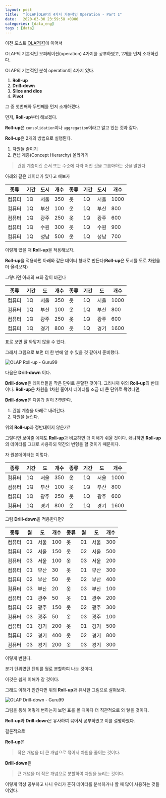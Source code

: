```yaml
---
layout: post
title:  "[OLAP]OLAP의 4가지 기본적인 Operation - Part 1"
date:   2020-03-30 23:59:58 +0900
categories: [data_eng]
tags : [data]
---
```


이전 포스트 [OLAP란?](/data_eng/what-is-olap-1/)에 이어서

OLAP의 기본적인 오퍼레이션(operation) 4가지를 공부하였고, 2개를 먼저 소개하겠다.

<!--more-->

OLAP의 기본적인 분석 operation이 4가지 있다.

1. **Roll-up**
1. **Drill-down**
1. **Slice and dice**
1. **Pivot**

그 중 첫번째와 두번째를 먼저 소개하겠다.

먼저, **Roll-up**부터 해보겠다.

**Roll-up**은 `consolidation`이나 `aggregation`이라고 알고 있는 것과 같다.

**Roll-up**은 2개의 방법으로 실행된다.

1. 차원들 줄이기
1. 컨셉 계층(Concept Hierarchy) 올라가기

> 컨셉 계층이란 순서 또는 수준에 다라 어떤 것을 그룹화하는 것을 말한다

아래와 같은 데이터가 있다고 해보자

|종류|기간|도시|개수|종류|기간|도시|개수|
|---|---|---|---|---|---|---|---|
|컴퓨터|1Q|서울|350|옷|1Q|서울|1000|
|컴퓨터|1Q|부산|100|옷|1Q|부산|800|
|컴퓨터|1Q|광주|250|옷|1Q|광주|600|
|컴퓨터|1Q|수원|300|옷|1Q|수원|900|
|컴퓨터|1Q|성남|500|옷|1Q|성남|700|


이렇게 있을 때 **Roll-up**을 적용해보자.

**Roll-up**을 적용하면 아래와 같은 데이터 형태로 만든다(**Roll-up**은 도시를 도로 차원을 더 올려보자)

그렇다면 아래의 표와 같이 바뀐다

|종류|기간|도|개수|종류|기간|도|개수|
|---|---|---|---|---|---|---|---|
|컴퓨터|1Q|서울|350|옷|1Q|서울|1000|
|컴퓨터|1Q|부산|100|옷|1Q|부산|800|
|컴퓨터|1Q|광주|250|옷|1Q|광주|600|
|컴퓨터|1Q|경기|800|옷|1Q|경기|1600|


표로 보면 잘 와닿지 않을 수 있다.

그래서 그림으로 보면 더 한 번에 알 수 있을 것 같아서 준비했다.

![OLAP Roll-up - Guru99](https://www.guru99.com/images/1/022218_1238_WhatisOLAPO2.png)

다음은 **Drill-down** 이다.

**Drill-down**은 데이터들을 작은 단위로 분할한 것이다. 그러니까 위의 **Roll-up**의 반대이다. **Roll-up**은 차원을 1차원 줄여서 데이터를 조금 더 큰 단위로 묶었다면,

**Drill-down**은 다음과 같이 진행한다.

1. 컨셉 계층을 아래로 내려간다.
1. 차원을 늘린다.

위의 **Roll-up**과 정반대이지 않은가?

그렇다면 보여줄 에제도 **Roll-up**과 비교하면 더 이해가 쉬울 것이다. 왜냐하면 **Roll-up**의 데이터를 그대로 사용하되 약간의 변형을 할 것이기 때문이다.

자 원본데이터는 이렇다.

|종류|기간|도|개수|종류|기간|도|개수|
|---|---|---|---|---|---|---|---|
|컴퓨터|1Q|서울|350|옷|1Q|서울|1000|
|컴퓨터|1Q|부산|100|옷|1Q|부산|800|
|컴퓨터|1Q|광주|250|옷|1Q|광주|600|
|컴퓨터|1Q|경기|800|옷|1Q|경기|1600|


그럼 **Drill-down**을 적용한다면?

|종류|월|도|개수|종류|월|도|개수|
|---|---|---|---|---|---|---|---|
|컴퓨터|01|서울|100|옷|01|서울|300|
|컴퓨터|02|서울|150|옷|02|서울|500|
|컴퓨터|03|서울|100|옷|03|서울|200|
|컴퓨터|01|부산|30|옷|01|부산|300|
|컴퓨터|02|부산|50|옷|02|부산|400|
|컴퓨터|03|부산|20|옷|03|부산|100|
|컴퓨터|01|광주|50|옷|01|광주|200|
|컴퓨터|02|광주|150|옷|02|광주|300|
|컴퓨터|03|광주|50|옷|03|광주|100|
|컴퓨터|01|경기|200|옷|01|경기|500|
|컴퓨터|02|경기|400|옷|02|경기|800|
|컴퓨터|03|경기|200|옷|03|경기|300|


이렇게 변한다.

분기 단위였던 단위를 월로 분할하여 나눈 것이다.

이것은 쉽게 이해가 갈 것이다.

그래도 이해가 안간다면 위의 **Roll-up**과 유사한 그림으로 살펴보자.

![OLAP Drill-down - Guru99](https://www.guru99.com/images/1/022218_1238_WhatisOLAPO3.png)

그림을 통해 어떻게 변하는지 보면 표를 볼 때마다 더 직관적으로 와 닿을 것이다.

**Roll-up**과 **Drill-down**은 유사하여 묶어서 공부하였고 이를 설명하였다.

결론적으로

**Roll-up**은

> 작은 개념을 더 큰 개념으로 묶어서 차원을 줄이는 것이다.

**Drill-down**은

> 큰 개념을 더 작은 개념으로 분할하여 차원을 늘리는 것이다.

이렇게 막상 공부하고 나니 우리가 흔히 데이터를 분석하거나 할 때 많이 사용하는 것들이었다.
